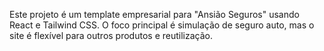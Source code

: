 <!-- Use this file to provide workspace-specific custom instructions to Copilot. For more details, visit https://code.visualstudio.com/docs/copilot/copilot-customization#_use-a-githubcopilotinstructionsmd-file -->

Este projeto é um template empresarial para "Ansião Seguros" usando React e Tailwind CSS. O foco principal é simulação de seguro auto, mas o site é flexível para outros produtos e reutilização.
